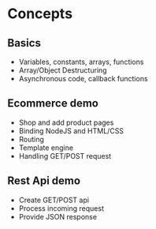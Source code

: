 # Concepts
 
## Basics
- Variables, constants, arrays, functions
- Array/Object Destructuring
- Asynchronous code, callback functions

## Ecommerce demo
- Shop and add product pages
- Binding NodeJS and HTML/CSS
- Routing
- Template engine
- Handling GET/POST request

## Rest Api demo
- Create GET/POST api
- Process incoming request 
- Provide JSON response
